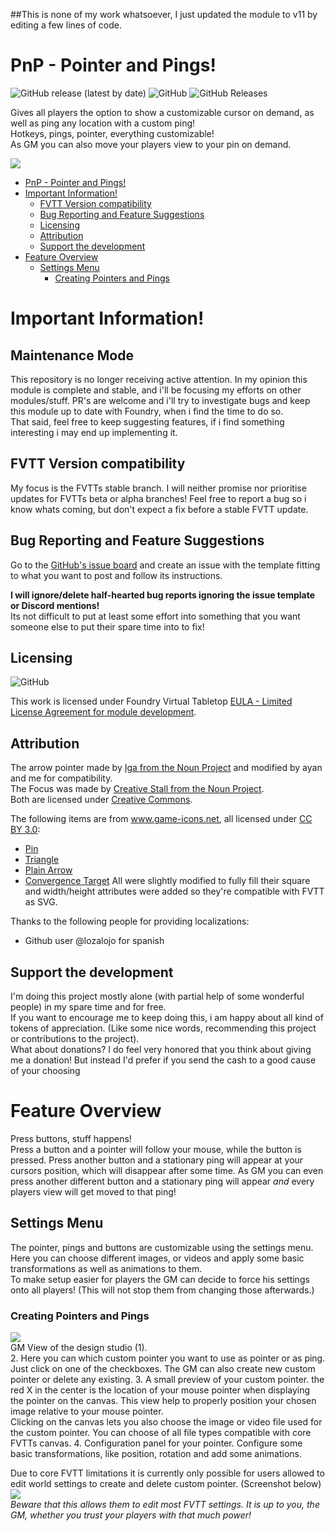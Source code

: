 ##This is none of my work whatsoever, I just updated the module to v11 by editing a few lines of code.

# PnP - Pointer and Pings!
<img alt="GitHub release (latest by date)" src="https://img.shields.io/github/v/release/moerill/fvtt-pointer?style=flat-square"> <img alt="GitHub" src="https://img.shields.io/github/license/moerill/fvtt-pointer?style=flat-square"> <img alt="GitHub Releases" src="https://img.shields.io/github/downloads/moerill/fvtt-pointer/latest/total?style=flat-square">  

Gives all players the option to show a customizable cursor on demand, as well as ping any location with a custom ping!  
Hotkeys, pings, pointer, everything customizable!  
As GM you can also move your players view to your pin on demand.

![](doc/pnp.gif)

- [PnP - Pointer and Pings!](#pnp---pointer-and-pings!)
- [Important Information!](#important-information)
	- [FVTT Version compatibility](#fvtt-version-compatibility)
	- [Bug Reporting and Feature Suggestions](#bug-reporting-and-feature-suggestions)
	- [Licensing](#licensing)
	- [Attribution](#attribution)
	- [Support the development](#support-the-development)
- [Feature Overview](#feature-overview)
	- [Settings Menu](#settings-menu)
		- [Creating Pointers and Pings](#creating-pointers-and-pings)

# Important Information!

## Maintenance Mode  
This repository is no longer receiving active attention. In my opinion this module is complete and stable, and i'll be focusing my efforts on other modules/stuff. PR's are welcome and i'll try to investigate bugs and keep this module up to date with Foundry, when i find the time to do so.  
That said, feel free to keep suggesting features, if i find something interesting i may end up implementing it.

## FVTT Version compatibility
My focus is the FVTTs stable branch. I will neither promise nor prioritise updates for FVTTs beta or alpha branches! Feel free to report a bug so i know whats coming, but don't expect a fix before a stable FVTT update.

## Bug Reporting and Feature Suggestions
Go to the [GitHub's issue board](https://github.com/Moerill/fvtt-pointer/issues) and create an issue with the template fitting to what you want to post and follow its instructions.

**I will ignore/delete half-hearted bug reports ignoring the issue template or Discord mentions!**  
Its not difficult to put at least some effort into something that you want someone else to put their spare time into to fix!  

## Licensing
<img alt="GitHub" src="https://img.shields.io/github/license/moerill/fvtt-pointer?style=flat-square">

This work is licensed under Foundry Virtual Tabletop [EULA - Limited License Agreement for module development](https://foundryvtt.com/article/license/).  

## Attribution 

The arrow pointer made by [Iga from the Noun Project](https://thenounproject.com/term/pointer/1727334/) and modified by ayan and me for compatibility.  
The Focus was made by [Creative Stall from the Noun Project](https://thenounproject.com/term/pointer/1727334/).  
Both are licensed under [Creative Commons](https://creativecommons.org/licenses/by/3.0/us/legalcode).

The following items are from www.game-icons.net, all licensed under [CC BY 3.0](https://creativecommons.org/licenses/by/3.0/):
- [Pin](https://game-icons.net/1x1/delapouite/pin.html)
- [Triangle](https://game-icons.net/1x1/delapouite/triangle-target.html)
- [Plain Arrow](https://game-icons.net/1x1/delapouite/plain-arrow.html)
- [Convergence Target](https://game-icons.net/1x1/delapouite/convergence-target.html)
All were slightly modified to fully fill their square and width/height attributes were added so they're compatible with FVTT as SVG.

Thanks to the following people for providing localizations:
- Github user @lozalojo for spanish

## Support the development
I'm doing this project mostly alone (with partial help of some wonderful people) in my spare time and for free.  
If you want to encourage me to keep doing this, i am happy about all kind of tokens of appreciation. (Like some nice words, recommending this project or contributions to the project).  
What about donations? I do feel very honored that you think about giving me a donation! But instead I'd prefer if you send the cash to a good cause of your choosing

# Feature Overview

Press buttons, stuff happens!  
Press a button and a pointer will follow your mouse, while the button is pressed. Press another button and a stationary ping will appear at your cursors position, which will disappear after some time. As GM you can even press another different button and a stationary ping will appear *and* every players view will get moved to that ping!  

## Settings Menu

The pointer, pings and buttons are customizable using the settings menu. Here you can choose different images, or videos and apply some basic transformations as well as animations to them.  
To make setup easier for players the GM can decide to force his settings onto all players! (This will not stop them from changing those afterwards.)  

### Creating Pointers and Pings
![](doc/design_studio.webp)  
GM View of the design studio (1).  
2. Here you can which custom pointer you want to use as pointer or as ping. Just click on one of the checkboxes. The GM can also create new custom pointer or delete any existing.
3. A small preview of your custom pointer. the red X in the center is the location of your mouse pointer when displaying the pointer on the canvas. This view help to properly position your chosen image relative to your mouse pointer.  
	Clicking on the canvas lets you also choose the image or video file used for the custom pointer. You can choose of all file types compatible with core FVTTs canvas.
4. Configuration panel for your pointer. Configure some basic transformations, like position, rotation and add some animations.

Due to core FVTT limitations it is currently only possible for users allowed to edit world settings to create and delete custom pointer. (Screenshot below)   
![](doc/global_settings.webp)  
*Beware that this allows them to edit most FVTT settings. It is up to you, the GM, whether you trust your players with that much power!*
